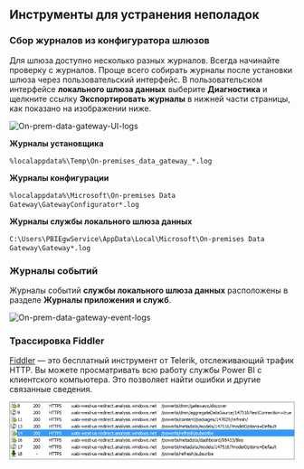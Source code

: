 ## <a name="tools-for-troubleshooting"></a>Инструменты для устранения неполадок
<a name="logs" />

### <a name="collecting-logs-from-the-gateway-configurator"></a>Сбор журналов из конфигуратора шлюзов
Для шлюза доступно несколько разных журналов. Всегда начинайте проверку с журналов. Проще всего собирать журналы после установки шлюза через пользовательский интерфейс. В пользовательском интерфейсе **локального шлюза данных** выберите **Диагностика** и щелкните ссылку **Экспортировать журналы** в нижней части страницы, как показано на изображении ниже.

![On-prem-data-gateway-UI-logs](./media/gateway-onprem-tshoot-tools-include/gateway-onprem-UI-logs.png)

**Журналы установщика**

    %localappdata%\Temp\On-premises_data_gateway_*.log

**Журналы конфигурации**

    %localappdata%\Microsoft\On-premises Data Gateway\GatewayConfigurator*.log

**Журналы службы локального шлюза данных**

    C:\Users\PBIEgwService\AppData\Local\Microsoft\On-premises Data Gateway\Gateway*.log

### <a name="event-logs"></a>Журналы событий
Журналы событий **службы локального шлюза данных** расположены в разделе **Журналы приложения и служб**.

![On-prem-data-gateway-event-logs](./media/gateway-onprem-tshoot-tools-include/on-prem-data-gateway-event-logs.png)

<a name="fiddler" />

### <a name="fiddler-trace"></a>Трассировка Fiddler
[Fiddler](http://www.telerik.com/fiddler) — это бесплатный инструмент от Telerik, отслеживающий трафик HTTP.  Вы можете просматривать всю работу службы Power BI с клиентского компьютера. Это позволяет найти ошибки и другие связанные сведения.

![](media/gateway-onprem-tshoot-tools-include/fiddler.png)

